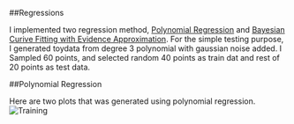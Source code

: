 ##Regressions

I implemented two regression method, [Polynomial Regression](https://raw.github.com/jiwoongim/mlTool/master/regressions/polyRegression.py)
and [Bayesian Curive Fitting with Evidence Approximation](https://raw.github.com/jiwoongim/mlTool/master/regressions/bayesianCurveFit_EvidenceApproximation.py).
For the simple testing purpose, I generated toydata from degree 3 polynomial with gaussian noise added. I Sampled 60
points, and selected random 40 points as train dat and rest of 20 points as test data. 

##Polynomial Regression

Here are two plots that was generated using polynomial regression.
![Training](https://raw.github.com/jiwoongim/mlTool/master/regressions/images/polyRegTrain.png)

